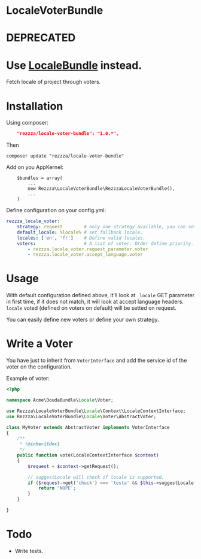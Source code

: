 LocaleVoterBundle
=================

DEPRECATED
==========

Use [LocaleBundle](https://github.com/lunetics/LocaleBundle) instead.
=====================================================================

Fetch locale of project through voters.

# Installation

Using composer:

```json
    "rezzza/locale-voter-bundle": "1.0.*",
```

Then

```
composer update "rezzza/locale-voter-bundle"
```

Add on you AppKernel:

```
    $bundles = array(
        ...
        new Rezzza\LocaleVoterBundle\RezzzaLocaleVoterBundle(),
        ...
    )
```

Define configuration on your config.yml:

```yaml
rezzza_locale_voter:
    strategy: request        # only one strategy available, you can set null to manually decide of locale.
    default_locale: %locale% # set fallback locale.
    locales: ['en', 'fr']    # Define valid locales.
    voters:                  # A list of voter. Order define priority.
        - rezzza.locale_voter.request_parameter.voter
        - rezzza.locale_voter.accept_language.voter
```

# Usage

With default configuration defined above, it'll look at `_locale` GET parameter in first time, if it does not match, it will look at accept language headers.
`locale` voted (defined on voters on default) will be setted on request.

You can easily define new voters or define your own strategy.

# Write a Voter

You have just to inherit from `VoterInterface` and add the service id of the voter on the configuration.

Example of voter:

```php
<?php

namespace Acme\DoudaBundle\Locale\Voter;

use Rezzza\LocaleVoterBundle\Locale\Context\LocaleContextInterface;
use Rezzza\LocaleVoterBundle\Locale\Voter\AbstractVoter;

class MyVoter extends AbstractVoter implements VoterInterface
{
    /**
     * {@inheritdoc}
     */
    public function vote(LocaleContextInterface $context)
    {
        $request = $context->getRequest();

        // suggestLocale will check if locale is supported.
        if ($request->get('chuck') === 'testa' && $this->suggestLocale('NOPE')) {
            return 'NOPE';
        }
    }

}
```

# Todo

- Write tests.
